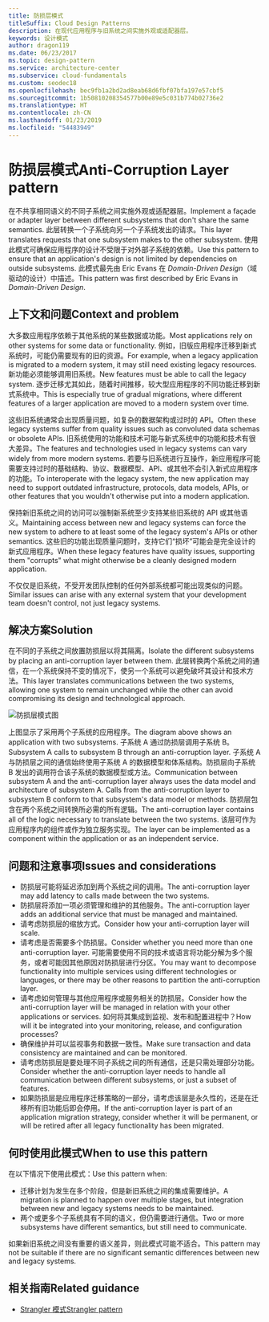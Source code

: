 ```yaml
---
title: 防损层模式
titleSuffix: Cloud Design Patterns
description: 在现代应用程序与旧系统之间实施外观或适配器层。
keywords: 设计模式
author: dragon119
ms.date: 06/23/2017
ms.topic: design-pattern
ms.service: architecture-center
ms.subservice: cloud-fundamentals
ms.custom: seodec18
ms.openlocfilehash: bec9fb1a2bd2ad8eab68d6fbf07bfa197e57cbf5
ms.sourcegitcommit: 1b50810208354577b00e89e5c031b774b02736e2
ms.translationtype: HT
ms.contentlocale: zh-CN
ms.lasthandoff: 01/23/2019
ms.locfileid: "54483949"
---
```

# <a name="anti-corruption-layer-pattern"></a><span data-ttu-id="e759c-104">防损层模式</span><span class="sxs-lookup"><span data-stu-id="e759c-104">Anti-Corruption Layer pattern</span></span>

<span data-ttu-id="e759c-105">在不共享相同语义的不同子系统之间实施外观或适配器层。</span><span class="sxs-lookup"><span data-stu-id="e759c-105">Implement a façade or adapter layer between different subsystems that don't share the same semantics.</span></span> <span data-ttu-id="e759c-106">此层转换一个子系统向另一个子系统发出的请求。</span><span class="sxs-lookup"><span data-stu-id="e759c-106">This layer translates requests that one subsystem makes to the other subsystem.</span></span> <span data-ttu-id="e759c-107">使用此模式可确保应用程序的设计不受限于对外部子系统的依赖。</span><span class="sxs-lookup"><span data-stu-id="e759c-107">Use this pattern to ensure that an application's design is not limited by dependencies on outside subsystems.</span></span> <span data-ttu-id="e759c-108">此模式最先由 Eric Evans 在 *Domain-Driven Design*（域驱动的设计）中描述。</span><span class="sxs-lookup"><span data-stu-id="e759c-108">This pattern was first described by Eric Evans in *Domain-Driven Design*.</span></span>

## <a name="context-and-problem"></a><span data-ttu-id="e759c-109">上下文和问题</span><span class="sxs-lookup"><span data-stu-id="e759c-109">Context and problem</span></span>

<span data-ttu-id="e759c-110">大多数应用程序依赖于其他系统的某些数据或功能。</span><span class="sxs-lookup"><span data-stu-id="e759c-110">Most applications rely on other systems for some data or functionality.</span></span> <span data-ttu-id="e759c-111">例如，旧版应用程序迁移到新式系统时，可能仍需要现有的旧的资源。</span><span class="sxs-lookup"><span data-stu-id="e759c-111">For example, when a legacy application is migrated to a modern system, it may still need existing legacy resources.</span></span> <span data-ttu-id="e759c-112">新功能必须能够调用旧系统。</span><span class="sxs-lookup"><span data-stu-id="e759c-112">New features must be able to call the legacy system.</span></span> <span data-ttu-id="e759c-113">逐步迁移尤其如此，随着时间推移，较大型应用程序的不同功能迁移到新式系统中。</span><span class="sxs-lookup"><span data-stu-id="e759c-113">This is especially true of gradual migrations, where different features of a larger application are moved to a modern system over time.</span></span>

<span data-ttu-id="e759c-114">这些旧系统通常会出现质量问题，如复杂的数据架构或过时的 API。</span><span class="sxs-lookup"><span data-stu-id="e759c-114">Often these legacy systems suffer from quality issues such as convoluted data schemas or obsolete APIs.</span></span> <span data-ttu-id="e759c-115">旧系统使用的功能和技术可能与新式系统中的功能和技术有很大差异。</span><span class="sxs-lookup"><span data-stu-id="e759c-115">The features and technologies used in legacy systems can vary widely from more modern systems.</span></span> <span data-ttu-id="e759c-116">若要与旧系统进行互操作，新应用程序可能需要支持过时的基础结构、协议、数据模型、API、或其他不会引入新式应用程序的功能。</span><span class="sxs-lookup"><span data-stu-id="e759c-116">To interoperate with the legacy system, the new application may need to support outdated infrastructure, protocols, data models, APIs, or other features that you wouldn't otherwise put into a modern application.</span></span>

<span data-ttu-id="e759c-117">保持新旧系统之间的访问可以强制新系统至少支持某些旧系统的 API 或其他语义。</span><span class="sxs-lookup"><span data-stu-id="e759c-117">Maintaining access between new and legacy systems can force the new system to adhere to at least some of the legacy system's APIs or other semantics.</span></span> <span data-ttu-id="e759c-118">这些旧的功能出现质量问题时，支持它们“损坏”可能会是完全设计的新式应用程序。</span><span class="sxs-lookup"><span data-stu-id="e759c-118">When these legacy features have quality issues, supporting them "corrupts" what might otherwise be a cleanly designed modern application.</span></span>

<span data-ttu-id="e759c-119">不仅仅是旧系统，不受开发团队控制的任何外部系统都可能出现类似的问题。</span><span class="sxs-lookup"><span data-stu-id="e759c-119">Similar issues can arise with any external system that your development team doesn't control, not just legacy systems.</span></span>

## <a name="solution"></a><span data-ttu-id="e759c-120">解决方案</span><span class="sxs-lookup"><span data-stu-id="e759c-120">Solution</span></span>

<span data-ttu-id="e759c-121">在不同的子系统之间放置防损层以将其隔离。</span><span class="sxs-lookup"><span data-stu-id="e759c-121">Isolate the different subsystems by placing an anti-corruption layer between them.</span></span> <span data-ttu-id="e759c-122">此层转换两个系统之间的通信，在一个系统保持不变的情况下，使另一个系统可以避免破坏其设计和技术方法。</span><span class="sxs-lookup"><span data-stu-id="e759c-122">This layer translates communications between the two systems, allowing one system to remain unchanged while the other can avoid compromising its design and technological approach.</span></span>

![防损层模式图](./_images/anti-corruption-layer.png)

<span data-ttu-id="e759c-124">上图显示了采用两个子系统的应用程序。</span><span class="sxs-lookup"><span data-stu-id="e759c-124">The diagram above shows an application with two subsystems.</span></span> <span data-ttu-id="e759c-125">子系统 A 通过防损层调用子系统 B。</span><span class="sxs-lookup"><span data-stu-id="e759c-125">Subsystem A calls to subsystem B through an anti-corruption layer.</span></span> <span data-ttu-id="e759c-126">子系统 A 与防损层之间的通信始终使用子系统 A 的数据模型和体系结构。防损层向子系统 B 发出的调用符合该子系统的数据模型或方法。</span><span class="sxs-lookup"><span data-stu-id="e759c-126">Communication between subsystem A and the anti-corruption layer always uses the data model and architecture of subsystem A. Calls from the anti-corruption layer to subsystem B conform to that subsystem's data model or methods.</span></span> <span data-ttu-id="e759c-127">防损层包含在两个系统之间转换所必需的所有逻辑。</span><span class="sxs-lookup"><span data-stu-id="e759c-127">The anti-corruption layer contains all of the logic necessary to translate between the two systems.</span></span> <span data-ttu-id="e759c-128">该层可作为应用程序内的组件或作为独立服务实现。</span><span class="sxs-lookup"><span data-stu-id="e759c-128">The layer can be implemented as a component within the application or as an independent service.</span></span>

## <a name="issues-and-considerations"></a><span data-ttu-id="e759c-129">问题和注意事项</span><span class="sxs-lookup"><span data-stu-id="e759c-129">Issues and considerations</span></span>

- <span data-ttu-id="e759c-130">防损层可能将延迟添加到两个系统之间的调用。</span><span class="sxs-lookup"><span data-stu-id="e759c-130">The anti-corruption layer may add latency to calls made between the two systems.</span></span>
- <span data-ttu-id="e759c-131">防损层将添加一项必须管理和维护的其他服务。</span><span class="sxs-lookup"><span data-stu-id="e759c-131">The anti-corruption layer adds an additional service that must be managed and maintained.</span></span>
- <span data-ttu-id="e759c-132">请考虑防损层的缩放方式。</span><span class="sxs-lookup"><span data-stu-id="e759c-132">Consider how your anti-corruption layer will scale.</span></span>
- <span data-ttu-id="e759c-133">请考虑是否需要多个防损层。</span><span class="sxs-lookup"><span data-stu-id="e759c-133">Consider whether you need more than one anti-corruption layer.</span></span> <span data-ttu-id="e759c-134">可能需要使用不同的技术或语言将功能分解为多个服务，或者可能因其他原因对防损层进行分区。</span><span class="sxs-lookup"><span data-stu-id="e759c-134">You may want to decompose functionality into multiple services using different technologies or languages, or there may be other reasons to partition the anti-corruption layer.</span></span>
- <span data-ttu-id="e759c-135">请考虑如何管理与其他应用程序或服务相关的防损层。</span><span class="sxs-lookup"><span data-stu-id="e759c-135">Consider how the anti-corruption layer will be managed in relation with your other applications or services.</span></span> <span data-ttu-id="e759c-136">如何将其集成到监视、发布和配置进程中？</span><span class="sxs-lookup"><span data-stu-id="e759c-136">How will it be integrated into your monitoring, release, and configuration processes?</span></span>
- <span data-ttu-id="e759c-137">确保维护并可以监视事务和数据一致性。</span><span class="sxs-lookup"><span data-stu-id="e759c-137">Make sure transaction and data consistency are maintained and can be monitored.</span></span>
- <span data-ttu-id="e759c-138">请考虑防损层是要处理不同子系统之间的所有通信，还是只需处理部分功能。</span><span class="sxs-lookup"><span data-stu-id="e759c-138">Consider whether the anti-corruption layer needs to handle all communication between different subsystems, or just a subset of features.</span></span>
- <span data-ttu-id="e759c-139">如果防损层是应用程序迁移策略的一部分，请考虑该层是永久性的，还是在迁移所有旧功能后即会停用。</span><span class="sxs-lookup"><span data-stu-id="e759c-139">If the anti-corruption layer is part of an application migration strategy, consider whether it will be permanent, or will be retired after all legacy functionality has been migrated.</span></span>

## <a name="when-to-use-this-pattern"></a><span data-ttu-id="e759c-140">何时使用此模式</span><span class="sxs-lookup"><span data-stu-id="e759c-140">When to use this pattern</span></span>

<span data-ttu-id="e759c-141">在以下情况下使用此模式：</span><span class="sxs-lookup"><span data-stu-id="e759c-141">Use this pattern when:</span></span>

- <span data-ttu-id="e759c-142">迁移计划为发生在多个阶段，但是新旧系统之间的集成需要维护。</span><span class="sxs-lookup"><span data-stu-id="e759c-142">A migration is planned to happen over multiple stages, but integration between new and legacy systems needs to be maintained.</span></span>
- <span data-ttu-id="e759c-143">两个或更多个子系统具有不同的语义，但仍需要进行通信。</span><span class="sxs-lookup"><span data-stu-id="e759c-143">Two or more subsystems have different semantics, but still need to communicate.</span></span>

<span data-ttu-id="e759c-144">如果新旧系统之间没有重要的语义差异，则此模式可能不适合。</span><span class="sxs-lookup"><span data-stu-id="e759c-144">This pattern may not be suitable if there are no significant semantic differences between new and legacy systems.</span></span>

## <a name="related-guidance"></a><span data-ttu-id="e759c-145">相关指南</span><span class="sxs-lookup"><span data-stu-id="e759c-145">Related guidance</span></span>

- [<span data-ttu-id="e759c-146">Strangler 模式</span><span class="sxs-lookup"><span data-stu-id="e759c-146">Strangler pattern</span></span>](./strangler.md)
